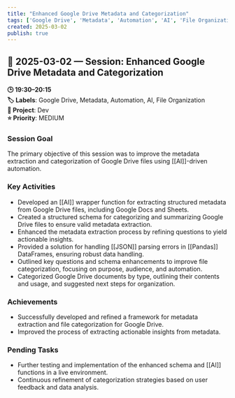 ```yaml
---
title: "Enhanced Google Drive Metadata and Categorization"
tags: ['Google Drive', 'Metadata', 'Automation', 'AI', 'File Organization']
created: 2025-03-02
publish: true
---
```


## 📅 2025-03-02 — Session: Enhanced Google Drive Metadata and Categorization

**🕒 19:30–20:15**  
**🏷️ Labels**: Google Drive, Metadata, Automation, AI, File Organization  
**📂 Project**: Dev  
**⭐ Priority**: MEDIUM  


### Session Goal
The primary objective of this session was to improve the metadata extraction and categorization of Google Drive files using [[AI]]-driven automation.

### Key Activities
- Developed an [[AI]] wrapper function for extracting structured metadata from Google Drive files, including Google Docs and Sheets.
- Created a structured schema for categorizing and summarizing Google Drive files to ensure valid metadata extraction.
- Enhanced the metadata extraction process by refining questions to yield actionable insights.
- Provided a solution for handling [[JSON]] parsing errors in [[Pandas]] DataFrames, ensuring robust data handling.
- Outlined key questions and schema enhancements to improve file categorization, focusing on purpose, audience, and automation.
- Categorized Google Drive documents by type, outlining their contents and usage, and suggested next steps for organization.

### Achievements
- Successfully developed and refined a framework for metadata extraction and file categorization for Google Drive.
- Improved the process of extracting actionable insights from metadata.

### Pending Tasks
- Further testing and implementation of the enhanced schema and [[AI]] functions in a live environment.
- Continuous refinement of categorization strategies based on user feedback and data analysis.
